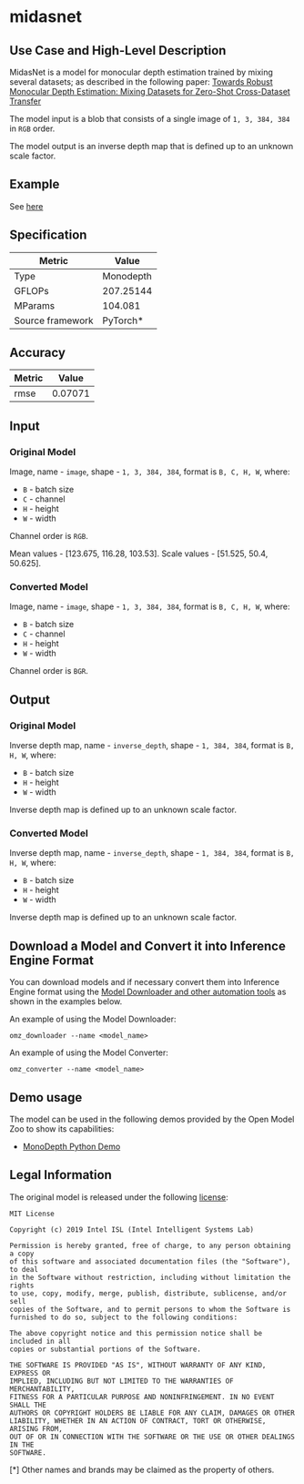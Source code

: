 # midasnet

## Use Case and High-Level Description

MidasNet is a model for monocular depth estimation trained by mixing several datasets;
as described in the following paper:
[Towards Robust Monocular Depth Estimation: Mixing Datasets for Zero-Shot Cross-Dataset Transfer](https://arxiv.org/abs/1907.01341)

The model input is a blob that consists of a single image of `1, 3, 384, 384` in `RGB` order.

The model output is an inverse depth map that is defined up to an unknown scale factor.

## Example

See [here](https://github.com/intel-isl/MiDaS)

## Specification

| Metric            | Value         |
|-------------------|---------------|
| Type              | Monodepth     |
| GFLOPs            | 207.25144     |
| MParams           | 104.081       |
| Source framework  | PyTorch\*     |

## Accuracy

| Metric | Value   |
| ------ | ------- |
| rmse   | 0.07071 |

## Input

### Original Model

Image, name - `image`, shape - `1, 3, 384, 384`, format is `B, C, H, W`, where:

- `B` - batch size
- `C` - channel
- `H` - height
- `W` - width

Channel order is `RGB`.

Mean values - [123.675, 116.28, 103.53].
Scale values - [51.525, 50.4, 50.625].

### Converted Model

Image, name - `image`, shape - `1, 3, 384, 384`, format is `B, C, H, W`, where:

- `B` - batch size
- `C` - channel
- `H` - height
- `W` - width

Channel order is `BGR`.

## Output

### Original Model

Inverse depth map, name - `inverse_depth`, shape - `1, 384, 384`, format is `B, H, W`, where:

- `B` - batch size
- `H` - height
- `W` - width

Inverse depth map is defined up to an unknown scale factor.

### Converted Model

Inverse depth map, name - `inverse_depth`, shape - `1, 384, 384`, format is `B, H, W`, where:

- `B` - batch size
- `H` - height
- `W` - width

Inverse depth map is defined up to an unknown scale factor.

## Download a Model and Convert it into Inference Engine Format

You can download models and if necessary convert them into Inference Engine format using the [Model Downloader and other automation tools](../../../tools/model_tools/README.md) as shown in the examples below.

An example of using the Model Downloader:
```
omz_downloader --name <model_name>
```

An example of using the Model Converter:
```
omz_converter --name <model_name>
```

## Demo usage

The model can be used in the following demos provided by the Open Model Zoo to show its capabilities:

* [MonoDepth Python Demo](../../../demos/monodepth_demo/python/README.md)

## Legal Information

The original model is released under the following [license](https://raw.githubusercontent.com/intel-isl/MiDaS/master/LICENSE):

```
MIT License

Copyright (c) 2019 Intel ISL (Intel Intelligent Systems Lab)

Permission is hereby granted, free of charge, to any person obtaining a copy
of this software and associated documentation files (the "Software"), to deal
in the Software without restriction, including without limitation the rights
to use, copy, modify, merge, publish, distribute, sublicense, and/or sell
copies of the Software, and to permit persons to whom the Software is
furnished to do so, subject to the following conditions:

The above copyright notice and this permission notice shall be included in all
copies or substantial portions of the Software.

THE SOFTWARE IS PROVIDED "AS IS", WITHOUT WARRANTY OF ANY KIND, EXPRESS OR
IMPLIED, INCLUDING BUT NOT LIMITED TO THE WARRANTIES OF MERCHANTABILITY,
FITNESS FOR A PARTICULAR PURPOSE AND NONINFRINGEMENT. IN NO EVENT SHALL THE
AUTHORS OR COPYRIGHT HOLDERS BE LIABLE FOR ANY CLAIM, DAMAGES OR OTHER
LIABILITY, WHETHER IN AN ACTION OF CONTRACT, TORT OR OTHERWISE, ARISING FROM,
OUT OF OR IN CONNECTION WITH THE SOFTWARE OR THE USE OR OTHER DEALINGS IN THE
SOFTWARE.
```

[*] Other names and brands may be claimed as the property of others.

